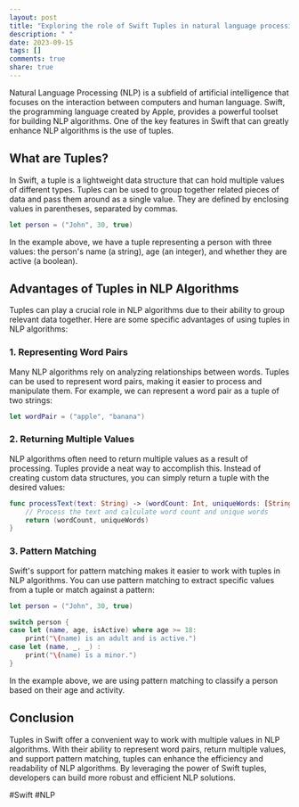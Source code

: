```yaml
---
layout: post
title: "Exploring the role of Swift Tuples in natural language processing algorithms."
description: " "
date: 2023-09-15
tags: []
comments: true
share: true
---
```


Natural Language Processing (NLP) is a subfield of artificial intelligence that focuses on the interaction between computers and human language. Swift, the programming language created by Apple, provides a powerful toolset for building NLP algorithms. One of the key features in Swift that can greatly enhance NLP algorithms is the use of tuples.

## What are Tuples?

In Swift, a tuple is a lightweight data structure that can hold multiple values of different types. Tuples can be used to group together related pieces of data and pass them around as a single value. They are defined by enclosing values in parentheses, separated by commas.

```swift
let person = ("John", 30, true)
```

In the example above, we have a tuple representing a person with three values: the person's name (a string), age (an integer), and whether they are active (a boolean).

## Advantages of Tuples in NLP Algorithms

Tuples can play a crucial role in NLP algorithms due to their ability to group relevant data together. Here are some specific advantages of using tuples in NLP algorithms:

### 1. Representing Word Pairs

Many NLP algorithms rely on analyzing relationships between words. Tuples can be used to represent word pairs, making it easier to process and manipulate them. For example, we can represent a word pair as a tuple of two strings:

```swift
let wordPair = ("apple", "banana")
```

### 2. Returning Multiple Values

NLP algorithms often need to return multiple values as a result of processing. Tuples provide a neat way to accomplish this. Instead of creating custom data structures, you can simply return a tuple with the desired values:

```swift
func processText(text: String) -> (wordCount: Int, uniqueWords: [String]) {
    // Process the text and calculate word count and unique words
    return (wordCount, uniqueWords)
}
```

### 3. Pattern Matching

Swift's support for pattern matching makes it easier to work with tuples in NLP algorithms. You can use pattern matching to extract specific values from a tuple or match against a pattern:

```swift
let person = ("John", 30, true)

switch person {
case let (name, age, isActive) where age >= 18:
    print("\(name) is an adult and is active.")
case let (name, _, _) :
    print("\(name) is a minor.")
}
```

In the example above, we are using pattern matching to classify a person based on their age and activity.

## Conclusion

Tuples in Swift offer a convenient way to work with multiple values in NLP algorithms. With their ability to represent word pairs, return multiple values, and support pattern matching, tuples can enhance the efficiency and readability of NLP algorithms. By leveraging the power of Swift tuples, developers can build more robust and efficient NLP solutions.

#Swift #NLP